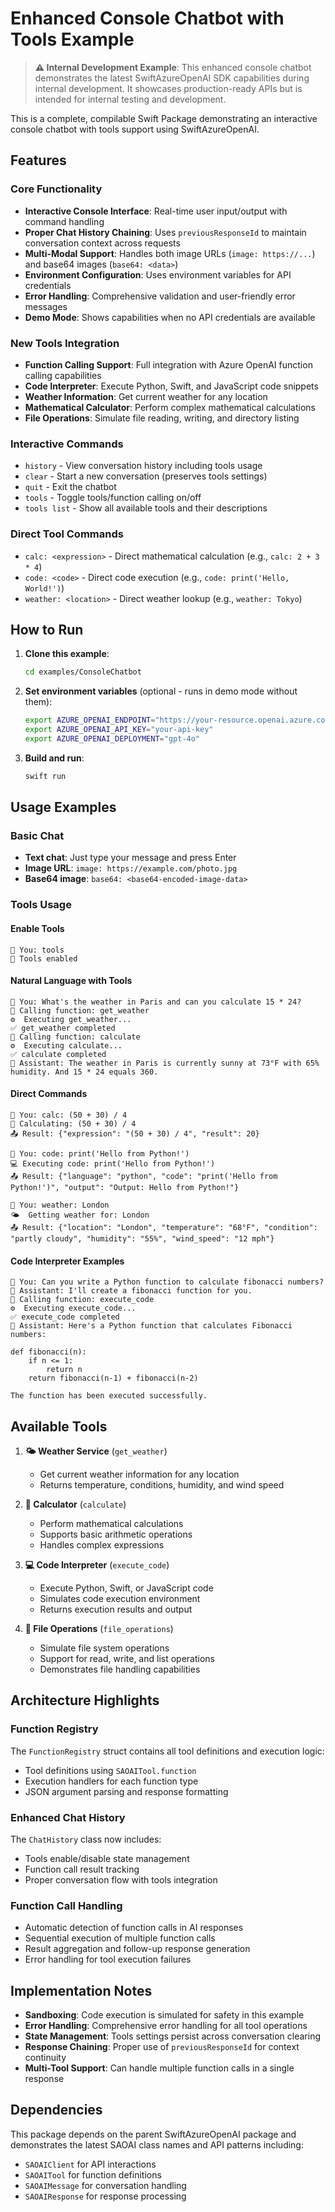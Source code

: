 # Enhanced Console Chatbot with Tools Example

> **⚠️ Internal Development Example**: This enhanced console chatbot demonstrates the latest SwiftAzureOpenAI SDK capabilities during internal development. It showcases production-ready APIs but is intended for internal testing and development.

This is a complete, compilable Swift Package demonstrating an interactive console chatbot with tools support using SwiftAzureOpenAI.

## Features

### Core Functionality
- **Interactive Console Interface**: Real-time user input/output with command handling
- **Proper Chat History Chaining**: Uses `previousResponseId` to maintain conversation context across requests
- **Multi-Modal Support**: Handles both image URLs (`image: https://...`) and base64 images (`base64: <data>`)
- **Environment Configuration**: Uses environment variables for API credentials
- **Error Handling**: Comprehensive validation and user-friendly error messages
- **Demo Mode**: Shows capabilities when no API credentials are available

### New Tools Integration
- **Function Calling Support**: Full integration with Azure OpenAI function calling capabilities
- **Code Interpreter**: Execute Python, Swift, and JavaScript code snippets
- **Weather Information**: Get current weather for any location
- **Mathematical Calculator**: Perform complex mathematical calculations
- **File Operations**: Simulate file reading, writing, and directory listing

### Interactive Commands
- `history` - View conversation history including tools usage
- `clear` - Start a new conversation (preserves tools settings)
- `quit` - Exit the chatbot
- `tools` - Toggle tools/function calling on/off
- `tools list` - Show all available tools and their descriptions

### Direct Tool Commands
- `calc: <expression>` - Direct mathematical calculation (e.g., `calc: 2 + 3 * 4`)
- `code: <code>` - Direct code execution (e.g., `code: print('Hello, World!')`)
- `weather: <location>` - Direct weather lookup (e.g., `weather: Tokyo`)

## How to Run

1. **Clone this example**:
   ```bash
   cd examples/ConsoleChatbot
   ```

2. **Set environment variables** (optional - runs in demo mode without them):
   ```bash
   export AZURE_OPENAI_ENDPOINT="https://your-resource.openai.azure.com"
   export AZURE_OPENAI_API_KEY="your-api-key"
   export AZURE_OPENAI_DEPLOYMENT="gpt-4o"
   ```

3. **Build and run**:
   ```bash
   swift run
   ```

## Usage Examples

### Basic Chat
- **Text chat**: Just type your message and press Enter
- **Image URL**: `image: https://example.com/photo.jpg`
- **Base64 image**: `base64: <base64-encoded-image-data>`

### Tools Usage

#### Enable Tools
```
👤 You: tools
🔧 Tools enabled
```

#### Natural Language with Tools
```
👤 You: What's the weather in Paris and can you calculate 15 * 24?
🔧 Calling function: get_weather
⚙️  Executing get_weather...
✅ get_weather completed
🔧 Calling function: calculate
⚙️  Executing calculate...
✅ calculate completed
🤖 Assistant: The weather in Paris is currently sunny at 73°F with 65% humidity. And 15 * 24 equals 360.
```

#### Direct Commands
```
👤 You: calc: (50 + 30) / 4
🧮 Calculating: (50 + 30) / 4
📤 Result: {"expression": "(50 + 30) / 4", "result": 20}

👤 You: code: print('Hello from Python!')
💻 Executing code: print('Hello from Python!')
📤 Result: {"language": "python", "code": "print('Hello from Python!')", "output": "Output: Hello from Python!"}

👤 You: weather: London
🌤️  Getting weather for: London
📤 Result: {"location": "London", "temperature": "68°F", "condition": "partly cloudy", "humidity": "55%", "wind_speed": "12 mph"}
```

#### Code Interpreter Examples
```
👤 You: Can you write a Python function to calculate fibonacci numbers?
🤖 Assistant: I'll create a fibonacci function for you.
🔧 Calling function: execute_code
⚙️  Executing execute_code...
✅ execute_code completed
🤖 Assistant: Here's a Python function that calculates Fibonacci numbers:

def fibonacci(n):
    if n <= 1:
        return n
    return fibonacci(n-1) + fibonacci(n-2)

The function has been executed successfully.
```

## Available Tools

1. **🌤️ Weather Service** (`get_weather`)
   - Get current weather information for any location
   - Returns temperature, conditions, humidity, and wind speed

2. **🧮 Calculator** (`calculate`)
   - Perform mathematical calculations
   - Supports basic arithmetic operations
   - Handles complex expressions

3. **💻 Code Interpreter** (`execute_code`)
   - Execute Python, Swift, or JavaScript code
   - Simulates code execution environment
   - Returns execution results and output

4. **📁 File Operations** (`file_operations`)
   - Simulate file system operations
   - Support for read, write, and list operations
   - Demonstrates file handling capabilities

## Architecture Highlights

### Function Registry
The `FunctionRegistry` struct contains all tool definitions and execution logic:
- Tool definitions using `SAOAITool.function`
- Execution handlers for each function type
- JSON argument parsing and response formatting

### Enhanced Chat History
The `ChatHistory` class now includes:
- Tools enable/disable state management
- Function call result tracking
- Proper conversation flow with tools integration

### Function Call Handling
- Automatic detection of function calls in AI responses
- Sequential execution of multiple function calls
- Result aggregation and follow-up response generation
- Error handling for tool execution failures

## Implementation Notes

- **Sandboxing**: Code execution is simulated for safety in this example
- **Error Handling**: Comprehensive error handling for all tool operations
- **State Management**: Tools settings persist across conversation clearing
- **Response Chaining**: Proper use of `previousResponseId` for context continuity
- **Multi-Tool Support**: Can handle multiple function calls in a single response

## Dependencies

This package depends on the parent SwiftAzureOpenAI package and demonstrates the latest SAOAI class names and API patterns including:
- `SAOAIClient` for API interactions
- `SAOAITool` for function definitions
- `SAOAIMessage` for conversation handling
- `SAOAIResponse` for response processing